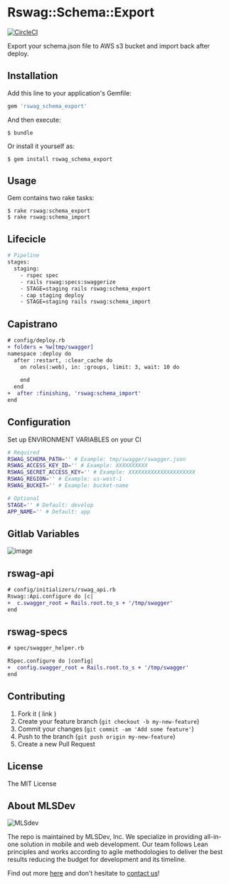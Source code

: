 # Rswag::Schema::Export

[![CircleCI](https://circleci.com/gh/MLSDev/rswag_schema_export.svg?style=svg)](https://circleci.com/gh/MLSDev/rswag_schema_export)


Export your schema.json file to AWS s3 bucket and import back after deploy. 

## Installation

Add this line to your application's Gemfile:

```ruby
gem 'rswag_schema_export'
```

And then execute:

    $ bundle

Or install it yourself as:

    $ gem install rswag_schema_export

## Usage

Gem contains two rake tasks:

    $ rake rswag:schema_export
    $ rake rswag:schema_import

## Lifecicle
```bash
# Pipeline
stages:
  staging:
    - rspec spec
    - rails rswag:specs:swaggerize
    - STAGE=staging rails rswag:schema_export
    - cap staging deploy
    - STAGE=staging rails rswag:schema_import
```

## Capistrano

```diff
# config/deploy.rb
+ folders = %w[tmp/swagger]
namespace :deploy do
  after :restart, :clear_cache do
    on roles(:web), in: :groups, limit: 3, wait: 10 do
    
    end
  end
+  after :finishing, 'rswag:schema_import'
end
````

## Configuration

Set up ENVIRONMENT VARIABLES on your CI

```bash
# Required
RSWAG_SCHEMA_PATH='' # Example: tmp/swagger/swagger.json
RSWAG_ACCESS_KEY_ID='' # Example: XXXXXXXXXX
RSWAG_SECRET_ACCESS_KEY='' # Example: XXXXXXXXXXXXXXXXXXXXX
RSWAG_REGION='' # Example: us-west-1
RSWAG_BUCKET='' # Example: bucket-name

# Optional
STAGE='' # Default: develop
APP_NAME='' # Default: app
```

## Gitlab Variables

![image](https://user-images.githubusercontent.com/2664467/60773983-c69bdf80-a115-11e9-9f46-57d835ba4561.png)


## rswag-api
```diff
# config/initializers/rswag_api.rb
Rswag::Api.configure do |c|
+  c.swagger_root = Rails.root.to_s + '/tmp/swagger'
end
```

## rswag-specs
```diff
# spec/swagger_helper.rb

RSpec.configure do |config|
+  config.swagger_root = Rails.root.to_s + '/tmp/swagger'
end
```

## Contributing

1. Fork it ( link )
2. Create your feature branch (`git checkout -b my-new-feature`)
3. Commit your changes (`git commit -am 'Add some feature'`)
4. Push to the branch (`git push origin my-new-feature`)
5. Create a new Pull Request

## License

The MIT License

## About MLSDev

![MLSdev][logo]

The repo is maintained by MLSDev, Inc. We specialize in providing all-in-one solution in mobile and web development. Our team follows Lean principles and works according to agile methodologies to deliver the best results reducing the budget for development and its timeline.

Find out more [here][mlsdev] and don't hesitate to [contact us][contact]!

[mlsdev]:  https://mlsdev.com
[contact]: https://mlsdev.com/contact_us
[logo]:    https://raw.githubusercontent.com/MLSDev/development-standards/master/mlsdev-logo.png "Mlsdev"

